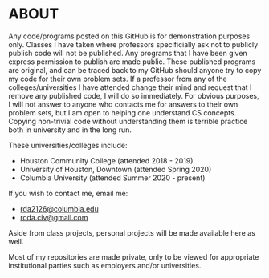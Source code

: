 # ABOUT
Any code/programs posted on this GitHub is for demonstration purposes only. Classes I have taken where professors specificially ask not to publicly publish code will not be published. Any programs that I have been given express permission to publish are made public. These published programs are original, and can be traced back to my GitHub should anyone try to copy my code for their own problem sets. If a professor from any of the colleges/universities I have attended change their mind and request that I remove any published code, I will do so immediately. For obvious purposes, I will not answer to anyone who contacts me for answers to their own problem sets, but I am open to helping one understand CS concepts. Copying non-trivial code without understanding them is terrible practice both in university and in the long run.

These universities/colleges include:
  - Houston Community College       (attended 2018 - 2019)
  - University of Houston, Downtown (attended Spring 2020)
  - Columbia University             (attended Summer 2020 - present)

If you wish to contact me, email me:
  - rda2126@columbia.edu
  - rcda.civ@gmail.com

Aside from class projects, personal projects will be made available here as well.

Most of my repositories are made private, only to be viewed for appropriate institutional parties such as employers and/or universities.
